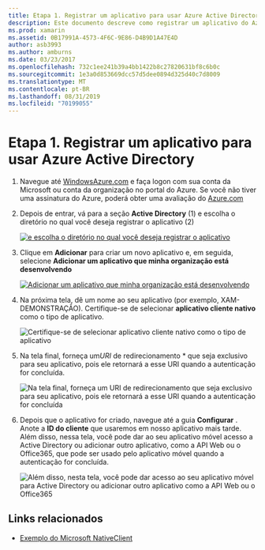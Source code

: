 ```yaml
---
title: Etapa 1. Registrar um aplicativo para usar Azure Active Directory
description: Este documento descreve como registrar um aplicativo do Azure com o Azure Active Directory para que ele possa ser acessado com segurança por clientes móveis.
ms.prod: xamarin
ms.assetid: 0B17991A-4573-4F6C-9E86-D4B9D1A47E4D
author: asb3993
ms.author: amburns
ms.date: 03/23/2017
ms.openlocfilehash: 732c1ee241b39a4bb1422b8c27820631bf8c6b0c
ms.sourcegitcommit: 1e3a0d853669dcc57d5dee0894d325d40c7d8009
ms.translationtype: MT
ms.contentlocale: pt-BR
ms.lasthandoff: 08/31/2019
ms.locfileid: "70199055"
---
```

# <a name="step-1-register-an-app-to-use-azure-active-directory"></a>Etapa 1. Registrar um aplicativo para usar Azure Active Directory

1. Navegue até [WindowsAzure.com](https://manage.windowsazure.com) e faça logon com sua conta da Microsoft ou conta da organização no portal do Azure. Se você não tiver uma assinatura do Azure, poderá obter uma avaliação do [Azure.com](https://www.azure.com)

2. Depois de entrar, vá para a seção **Active Directory** (1) e escolha o diretório no qual você deseja registrar o aplicativo (2)

   [![](register-images/01.-active-directory-in-azure-portal-sml.jpg "e escolha o diretório no qual você deseja registrar o aplicativo")](register-images/01.-active-directory-in-azure-portal.jpg#lightbox)

3. Clique em **Adicionar** para criar um novo aplicativo e, em seguida, selecione **Adicionar um aplicativo que minha organização está desenvolvendo**

   [![](register-images/02.-add-new-application-sml.jpg "Adicionar um aplicativo que minha organização está desenvolvendo")](register-images/02.-add-new-application.jpg#lightbox)

4. Na próxima tela, dê um nome ao seu aplicativo (por exemplo, XAM-DEMONSTRAÇÃO).
   Certifique-se de selecionar **aplicativo cliente nativo** como o tipo de aplicativo.

   ![](register-images/03.-app-name.jpg "Certifique-se de selecionar aplicativo cliente nativo como o tipo de aplicativo")

5. Na tela final, forneça um*URI* de redirecionamento * que seja exclusivo para seu aplicativo, pois ele retornará a esse URI quando a autenticação for concluída.

   ![](register-images/04.-app-redirect.jpg "Na tela final, forneça um URI de redirecionamento que seja exclusivo para seu aplicativo, pois ele retornará a esse URI quando a autenticação for concluída")

6. Depois que o aplicativo for criado, navegue até a guia **Configurar** . Anote a **ID do cliente** que usaremos em nosso aplicativo mais tarde. Além disso, nessa tela, você pode dar ao seu aplicativo móvel acesso a Active Directory ou adicionar outro aplicativo, como a API Web ou o Office365, que pode ser usado pelo aplicativo móvel quando a autenticação for concluída.

   ![](register-images/05.-configure.jpg "Além disso, nesta tela, você pode dar acesso ao seu aplicativo móvel para Active Directory ou adicionar outro aplicativo como a API Web ou o Office365")



## <a name="related-links"></a>Links relacionados

- [Exemplo do Microsoft NativeClient](https://github.com/AzureADSamples/NativeClient-MultiTarget-DotNet)
